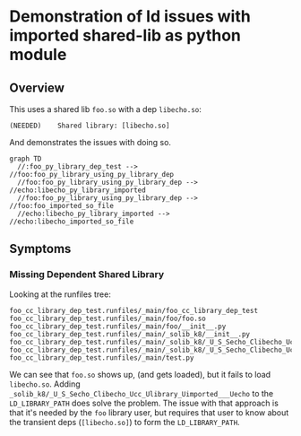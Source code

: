 # Demonstration of ld issues with imported shared-lib as python module

## Overview

This uses a shared lib `foo.so` with a dep `libecho.so`:

    (NEEDED)    Shared library: [libecho.so]

And demonstrates the issues with doing so.

```mermaid
graph TD
  //:foo_py_library_dep_test --> //foo:foo_py_library_using_py_library_dep
  //foo:foo_py_library_using_py_library_dep --> //echo:libecho_py_library_imported
  //foo:foo_py_library_using_py_library_dep --> //foo:foo_imported_so_file
  //echo:libecho_py_library_imported --> //echo:libecho_imported_so_file
```

## Symptoms

### Missing Dependent Shared Library

Looking at the runfiles tree:

    foo_cc_library_dep_test.runfiles/_main/foo_cc_library_dep_test
    foo_cc_library_dep_test.runfiles/_main/foo/foo.so
    foo_cc_library_dep_test.runfiles/_main/foo/__init__.py
    foo_cc_library_dep_test.runfiles/_main/_solib_k8/__init__.py
    foo_cc_library_dep_test.runfiles/_main/_solib_k8/_U_S_Secho_Clibecho_Ucc_Ulibrary_Uimported___Uecho/__init__.py
    foo_cc_library_dep_test.runfiles/_main/_solib_k8/_U_S_Secho_Clibecho_Ucc_Ulibrary_Uimported___Uecho/libecho.so
    foo_cc_library_dep_test.runfiles/_main/test.py

We can see that `foo.so` shows up, (and gets loaded), but it fails to load `libecho.so`. Adding
`_solib_k8/_U_S_Secho_Clibecho_Ucc_Ulibrary_Uimported___Uecho` to the `LD_LIBRARY_PATH` does solve 
the problem. The issue with that approach is that it's needed by the `foo` library user, but requires
that user to know about the transient deps (`[libecho.so]`) to form the `LD_LIBRARY_PATH`.

